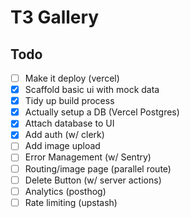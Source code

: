 # T3 Gallery

## Todo
- [ ] Make it deploy (vercel)
- [x] Scaffold basic ui with mock data
- [x] Tidy up build process
- [x] Actually setup a DB (Vercel Postgres)
- [x] Attach database to UI
- [x] Add auth (w/ clerk)
- [ ] Add image upload
- [ ] Error Management (w/ Sentry)
- [ ] Routing/image page (parallel route)
- [ ] Delete Button (w/ server actions)
- [ ] Analytics (posthog)
- [ ] Rate limiting (upstash)